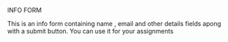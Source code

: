 INFO FORM

This is an info form containing name , email and other details fields apong with a submit button. You can use it for your assignments
